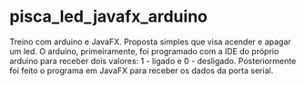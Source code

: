 # pisca_led_javafx_arduino
Treino com arduino e JavaFX. Proposta simples que visa acender e apagar um led. O arduino, primeiramente, foi programado com a IDE do próprio arduino para receber dois valores: 1 - ligado e 0 - desligado. Posteriormente foi feito o programa em JavaFX para receber os dados da porta serial.
